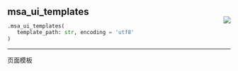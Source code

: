 #



## msa_ui_templates
<p align="right" style="margin-top:-20px;margin-bottom:-15px;"><a href="https://github.com/swelcker/U2D_MSA_SDK/tree/0.0.7/u2d_msa_sdk/admin/frontend/utils.py/#L5"><img src="https://img.shields.io/badge/-source-cccccc?style=flat&logo=github"></a></p>

```python
.msa_ui_templates(
   template_path: str, encoding = 'utf8'
)
```

---
页面模板

